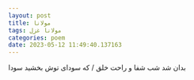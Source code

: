 ```yaml
---
layout: post
title: مولانا
tags: مولانا غزل
categories: poem
date: 2023-05-12 11:49:40.137163
---
```


بدان شد شب شفا و راحت خلق / که سودای توش بخشید سودا